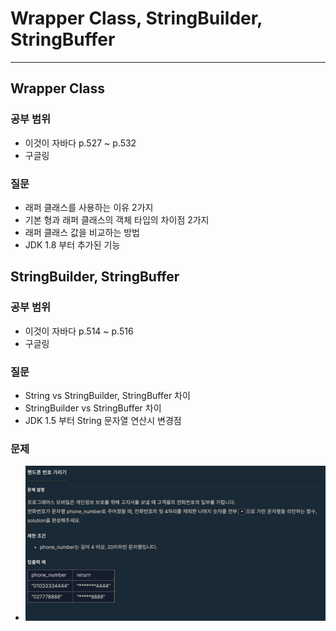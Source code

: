 # Wrapper Class, StringBuilder, StringBuffer

---

## Wrapper Class

### 공부 범위

- 이것이 자바다 p.527 ~ p.532
- 구글링

### 질문

- 래퍼 클래스를 사용하는 이유 2가지
- 기본 형과 래퍼 클래스의 객체 타입의 차이점 2가지
- 래퍼 클래스 값을 비교하는 방법
- JDK 1.8 부터 추가된 기능

## StringBuilder, StringBuffer

### 공부 범위

- 이것이 자바다 p.514 ~ p.516
- 구글링

### 질문

- String vs StringBuilder, StringBuffer 차이
- StringBuilder vs StringBuffer 차이
- JDK 1.5 부터 String 문자열 연산시 변경점

### 문제

- ![img.png](img.png)